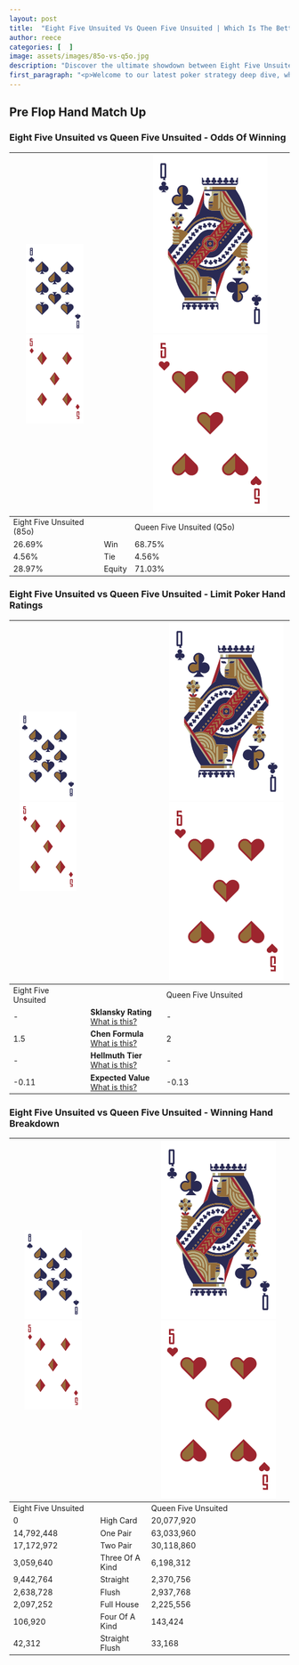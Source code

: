```yaml
---
layout: post
title:  "Eight Five Unsuited Vs Queen Five Unsuited | Which Is The Better Hand In Poker? A Complete Guide"
author: reece
categories: [  ]
image: assets/images/85o-vs-q5o.jpg
description: "Discover the ultimate showdown between Eight Five Unsuited and Queen Five Unsuited in poker! Uncover the odds, strategies, and scenarios where one hand triumphs over the other. Get ready to up your poker game with this thrilling analysis."
first_paragraph: "<p>Welcome to our latest poker strategy deep dive, where we're pitting two distinct hands against each other in a high-stakes showdown: Eight Five Unsuited vs Queen Five Unsuited.</p><p>In the dynamic world of poker, every decision counts, and knowing which hand holds the upper hand is key to your success at the table.</p><p>In this article, we'll dissect these two hands, explore the scenarios where one dominates the other, and equip you with the knowledge to make strategic choices that can tip the odds in your favor.</p><p>Get ready to unravel the intriguing dynamics of these poker hands and elevate your game to new heights.</p>"
---
```




[comment]: # (sp0)

## Pre Flop Hand Match Up

<div class="table hand-ratings" markdown="1"> 



### Eight Five Unsuited vs Queen Five Unsuited - Odds Of Winning


    
| ![image info](assets/images/hand1/8.png) ![image info](assets/images/hand1/5o.png) |  | ![image info](assets/images/hand2/Q.png) ![image info](assets/images/hand2/5o.png) |
| -------- | -------- | -------- |
| Eight Five Unsuited (85o) |  | Queen Five Unsuited (Q5o) |
| 26.69% | Win | 68.75% |
| 4.56% | Tie | 4.56% |
| 28.97% | Equity | 71.03% |




[comment]: # (sp1)



### Eight Five Unsuited vs Queen Five Unsuited - Limit Poker Hand Ratings


    
| ![image info](assets/images/hand1/8.png) ![image info](assets/images/hand1/5o.png) |  | ![image info](assets/images/hand2/Q.png) ![image info](assets/images/hand2/5o.png) |
| -------- | -------- | -------- |
| Eight Five Unsuited |  | Queen Five Unsuited |
| - | **Sklansky Rating** [What is this?](/sklansky-rating-explained) | - |
| 1.5 | **Chen Formula** [What is this?](/chen-formula-explained) | 2 |
| - | **Hellmuth Tier** [What is this?](/Hellmuth-tier-explained) | - |
| -0.11 | **Expected Value** [What is this?](/expected-value-explained) | -0.13 |




[comment]: # (sp2)



### Eight Five Unsuited vs Queen Five Unsuited - Winning Hand Breakdown


    
| ![image info](assets/images/hand1/8.png) ![image info](assets/images/hand1/5o.png) |  | ![image info](assets/images/hand2/Q.png) ![image info](assets/images/hand2/5o.png) |
| -------- | -------- | -------- |
| Eight Five Unsuited |  | Queen Five Unsuited |
| 0 | High Card | 20,077,920 |
| 14,792,448 | One Pair | 63,033,960 |
| 17,172,972 | Two Pair | 30,118,860 |
| 3,059,640 | Three Of A Kind | 6,198,312 |
| 9,442,764 | Straight | 2,370,756 |
| 2,638,728 | Flush | 2,937,768 |
| 2,097,252 | Full House | 2,225,556 |
| 106,920 | Four Of A Kind | 143,424 |
| 42,312 | Straight Flush | 33,168 |




[comment]: # (sp3)



</div>

[comment]: # (sp4)



[comment]: # (sp5)

